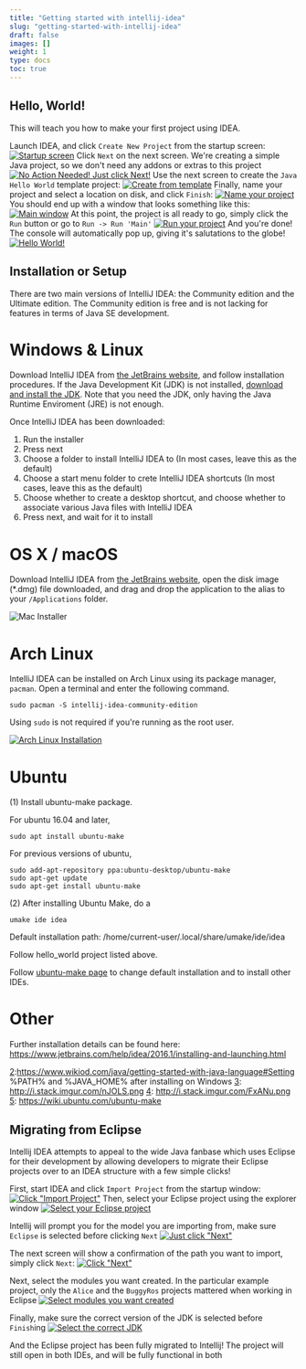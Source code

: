 ```yaml
---
title: "Getting started with intellij-idea"
slug: "getting-started-with-intellij-idea"
draft: false
images: []
weight: 1
type: docs
toc: true
---
```


## Hello, World!
This will teach you how to make your first project using IDEA.

Launch IDEA, and click `Create New Project` from the startup screen:
[![Startup screen][1]][1]
Click `Next` on the next screen. We're creating a simple Java project, so we don't need any addons or extras to this project
[![No Action Needed! Just click Next!][2]][2]
Use the next screen to create the `Java Hello World` template project:
[![Create from template][3]][3]
Finally, name your project and select a location on disk, and click `Finish`:
[![Name your project][4]][4]
You should end up with a window that looks something like this:
[![Main window][5]][5]
At this point, the project is all ready to go, simply click the `Run` button or go to `Run -> Run 'Main'`
[![Run your project][6]][6]
And you're done! The console will automatically pop up, giving it's salutations to the globe!
[![Hello World!][7]][7]


  [1]: http://i.stack.imgur.com/XhBw2.png
  [2]: http://i.stack.imgur.com/cFNeK.png
  [3]: http://i.stack.imgur.com/Xu4wA.png
  [4]: http://i.stack.imgur.com/phSA1.png
  [5]: http://i.stack.imgur.com/JSctK.png
  [6]: http://i.stack.imgur.com/JZQew.png
  [7]: http://i.stack.imgur.com/VFSHY.png

## Installation or Setup
There are two main versions of IntelliJ IDEA: the Community edition and the Ultimate edition. The Community edition is free and is not lacking for features in terms of Java SE development.

Windows & Linux
===============

Download IntelliJ IDEA from [the JetBrains website][1], and follow installation procedures. If the Java Development Kit (JDK) is not installed, [download and install the JDK][2]. Note that you need the JDK, only having the Java Runtime Enviroment (JRE) is not enough.

Once IntelliJ IDEA has been downloaded:

1. Run the installer
2. Press next
3. Choose a folder to install IntelliJ IDEA to (In most cases, leave this as the default)
4. Choose a start menu folder to crete IntelliJ IDEA shortcuts (In most cases, leave this as the default)
5. Choose whether to create a desktop shortcut, and choose whether to associate various Java files with IntelliJ IDEA
6. Press next, and wait for it to install

OS X / macOS
============

Download IntelliJ IDEA from [the JetBrains website][1], open the disk image (*.dmg) file downloaded, and drag and drop the application to the alias to your `/Applications` folder.

![Mac Installer][3]

Arch Linux
==========

IntelliJ IDEA can be installed on Arch Linux using its package manager, `pacman`. Open a terminal and enter the following command.

    sudo pacman -S intellij-idea-community-edition

Using `sudo` is not required if you're running as the root user.

[![Arch Linux Installation][4]][4]

Ubuntu
======

(1) Install ubuntu-make package.

For ubuntu 16.04 and later,

    sudo apt install ubuntu-make

For previous versions of ubuntu,
    
    sudo add-apt-repository ppa:ubuntu-desktop/ubuntu-make  
    sudo apt-get update
    sudo apt-get install ubuntu-make

(2) After installing Ubuntu Make, do a

    umake ide idea

Default installation path: /home/current-user/.local/share/umake/ide/idea

Follow hello_world project listed above.

Follow [ubuntu-make page][5] to change default installation and to install other IDEs.


Other
=====

Further installation details can be found here: https://www.jetbrains.com/help/idea/2016.1/installing-and-launching.html


  [1]:https://www.jetbrains.com/idea/
  [2]:https://www.wikiod.com/java/getting-started-with-java-language#Setting %PATH% and %JAVA_HOME% after installing on Windows
  [3]: http://i.stack.imgur.com/nJOLS.png
  [4]: http://i.stack.imgur.com/FxANu.png
  [5]: https://wiki.ubuntu.com/ubuntu-make

## Migrating from Eclipse
Intellij IDEA attempts to appeal to the wide Java fanbase which uses Eclipse for their development by allowing developers to migrate their Eclipse projects over to an IDEA structure with a few simple clicks!

First, start IDEA and click `Import Project` from the startup window:
[![Click "Import Project"][1]][1]
Then, select your Eclipse project using the explorer window
[![Select your Eclipse project][2]][2]

Intellij will prompt you for the model you are importing from, make sure `Eclipse` is selected before clicking `Next`
[![Just click "Next"][3]][3]

The next screen will show a confirmation of the path you want to import, simply click `Next`:
[![Click "Next"][4]][4]

Next, select the modules you want created. In the particular example project, only the `Alice` and the `BuggyRos` projects mattered when working in Eclipse
[![Select modules you want created][5]][5]

Finally, make sure the correct version of the JDK is selected before `Finish`ing
[![Select the correct JDK][6]][6]

And the Eclipse project has been fully migrated to Intellij! The project will still open in both IDEs, and will be fully functional in both


  [1]: http://i.stack.imgur.com/tbAti.png
  [2]: http://i.stack.imgur.com/zrvdq.png
  [3]: http://i.stack.imgur.com/fQs9w.png
  [4]: http://i.stack.imgur.com/8pZxN.png
  [5]: http://i.stack.imgur.com/PfiUl.png
  [6]: http://i.stack.imgur.com/DR9KR.png

